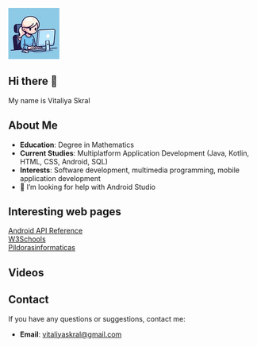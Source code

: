 ![](Designer1.jpeg) 
## Hi there 👋
My name is Vitaliya Skral
## About Me
- **Education**: Degree in Mathematics
- **Current Studies**: Multiplatform Application Development
    (Java, Kotlin, HTML, CSS, Android, SQL)
- **Interests**: Software development, multimedia programming, mobile application development
- 🤔 I’m looking for help with Android Studio
  
## Interesting web pages
[Android API Reference](https://developer.android.com/reference)    
[W3Schools](https://www.w3schools.com/)    
[Pildorasinformaticas](https://www.pildorasinformaticas.es/)
## Videos
  []()
## Contact
If you have any questions or suggestions, contact me:
- **Email**: vitaliyaskral@gmail.com
  
<!--
**Vitaliya25/Vitaliya25** is a ✨ _special_ ✨ repository because its `README.md` (this file) appears on your GitHub profile.

Here are some ideas to get you started:

- 🔭 I’m currently working on ...
- 🌱 I’m currently learning ...
- 👯 I’m looking to collaborate on ...
- 🤔 I’m looking for help with ...
- 💬 Ask me about ...
- 📫 How to reach me: ...
- 😄 Pronouns: ...
- ⚡ Fun fact: ...
-->
